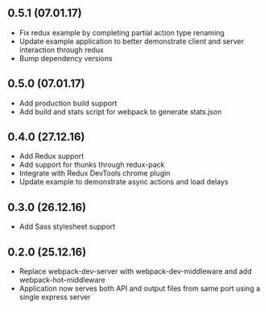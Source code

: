 ## 0.5.1 (07.01.17)
*  Fix redux example by completing partial action type renaming
*  Update example application to better demonstrate client and server interaction through redux
*  Bump dependency versions

## 0.5.0 (07.01.17)
*  Add production build support
*  Add build and stats script for webpack to generate stats.json 

## 0.4.0 (27.12.16)
*  Add Redux support
*  Add support for thunks through redux-pack
*  Integrate with Redux DevTools chrome plugin
*  Update example to demonstrate async actions and load delays

## 0.3.0 (26.12.16)
*  Add Sass stylesheet support

## 0.2.0 (25.12.16)
*  Replace webpack-dev-server with webpack-dev-middleware and add webpack-hot-middleware
*  Application now serves both API and output files from same port using a single express server
